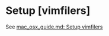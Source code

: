 # Setup [vimfilers]

See [mac_osx_guide.md: Setup vimfilers](https://github.com/whlin/srtlwb/blob/master/mac_osx_guide.md#setup-vimfilers)
